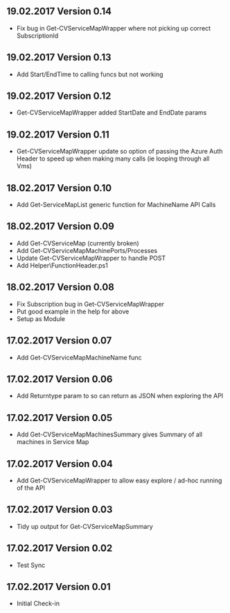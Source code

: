## 19.02.2017 Version 0.14
* Fix bug in Get-CVServiceMapWrapper where not picking up correct SubscriptionId

## 19.02.2017 Version 0.13
* Add Start/EndTime to calling funcs but not working

## 19.02.2017 Version 0.12
* Get-CVServiceMapWrapper added StartDate and EndDate params

## 19.02.2017 Version 0.11
* Get-CVServiceMapWrapper update so option of passing the Azure Auth Header to speed up when making many calls (ie looping through all Vms)


## 18.02.2017 Version 0.10
* Add Get-ServiceMapList generic function for MachineName API Calls 

## 18.02.2017 Version 0.09
* Add Get-CVServiceMap (currently broken)
* Add Get-CVServiceMapMachinePorts/Processes
* Update Get-CVServiceMapWrapper to handle POST
* Add Helper\FunctionHeader.ps1


## 18.02.2017 Version 0.08
* Fix Subscription bug in Get-CVServiceMapWrapper 
* Put good example in the help for above
* Setup as Module

## 17.02.2017 Version 0.07
* Add Get-CVServiceMapMachineName func

## 17.02.2017 Version 0.06
* Add Returntype param to so can return as JSON when exploring the API

## 17.02.2017 Version 0.05
* Add Get-CVServiceMapMachinesSummary gives Summary of all machines in Service Map

## 17.02.2017 Version 0.04
* Add Get-CVServiceMapWrapper to allow easy explore / ad-hoc running of the API

## 17.02.2017 Version 0.03
* Tidy up output for Get-CVServiceMapSummary

## 17.02.2017 Version 0.02
* Test Sync

## 17.02.2017 Version 0.01
* Initial Check-in